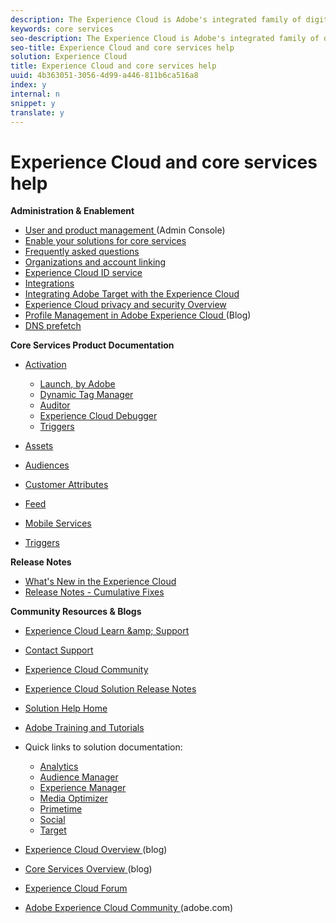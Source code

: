 ```yaml
---
description: The Experience Cloud is Adobe's integrated family of digital marketing solutions and services. It's also an intuitive interface that lets you quickly access your cloud solutions and core services.
keywords: core services
seo-description: The Experience Cloud is Adobe's integrated family of digital marketing solutions and services. It's also an intuitive interface that lets you quickly access your cloud solutions and core services.
seo-title: Experience Cloud and core services help
solution: Experience Cloud
title: Experience Cloud and core services help
uuid: 4b363051-3056-4d99-a446-811b6ca516a8
index: y
internal: n
snippet: y
translate: y
---
```


# Experience Cloud and core services help


<a id="section_AFFBC9EDDE5B4E4493A7C2896121A773"></a>

**Administration &amp; Enablement** 

* [ User and product management ](admin_getting_started/admin_getting_started.md#topic_3FCB4099640647E3B2411ADBFCE81909) (Admin Console)
* [ Enable your solutions for core services ](core_services/core_services.md#concept_07ED1D5C64234E77976E6D572E78FB9C)
* [ Frequently asked questions ](admin_getting_started/admin_getting_started.md#concept_A9A190B372C5450CA53D60431D362143)
* [ Organizations and account linking ](admin_getting_started/organizations.md#topic_C31CB834F109465A82ED57FF0563B3F1)
* [ Experience Cloud ID service ](https://marketing.adobe.com/resources/help/en_US/mcvid/)
* [ Integrations ](marketing-cloud-integrations.md#concept_9E6D3E37D1E3452E8CCCFA92AF034F90)
* [ Integrating Adobe Target with the Experience Cloud ](https://marketing.adobe.com/resources/help/en_US/target/a4t/c_integrating_target_with_mac.html)
* [ Experience Cloud privacy and security Overview ](https://marketing.adobe.com/resources/help/en_US/xref/Adobe-Marketing-Cloud-Privacy-and-Security-Overview.pdf)
* [ Profile Management in Adobe Experience Cloud ](http://blogs.adobe.com/digitalmarketing/digital-marketing/profile-management-adobe-marketing-cloud-comes-together/) (Blog)
* [ DNS prefetch ](admin_getting_started/admin_getting_started.md#concept_6BC8C6856E3644F8956D7AD0A96383B7)

**Core Services Product Documentation** 

* [ Activation ](https://marketing.adobe.com/resources/help/en_US/dtm/) 
    * [ Launch, by Adobe ](http://docs.adobelaunch.com/)
    * [ Dynamic Tag Manager ](https://marketing.adobe.com/resources/help/en_US/dtm/)
    * [ Auditor ](https://marketing.adobe.com/resources/help/en_US/auditor/)
    * [ Experience Cloud Debugger ](https://marketing.adobe.com/resources/help/en_US/experience-cloud-debugger/)
    * [ Triggers ](activation/triggers.md#topic_4F21FCE9A64E46E8B6D51F494FA652A7)

* [ Assets ](experience-cloud-assets/experience-cloud-assets.md#concept_DDA5224C907D4A4F817D795DA0ED64D0)
* [ Audiences ](audience_library/audience_library.md#concept_3D52E1DED6D04ECC949B514E182C4655)
* [ Customer Attributes ](attributes/attributes.md#concept_ACFEE7C8B8E94875BA0825CDF4913AF1)
* [ Feed ](feed.md#concept_9256B8768A294009A777282DD8719213)
* [ Mobile Services ](https://marketing.adobe.com/resources/help/en_US/mobile/)
* [ Triggers ](activation/triggers.md#concept_887B30241B3E4DB0A2553B2996E2D4FB)

**Release Notes** 

* [ What's New in the Experience Cloud ](marketing-cloud-interface/marketing-cloud-interface.md#concept_9A4370BD59744928BDC9F87E978798B3)
* [ Release Notes - Cumulative Fixes ](marketing-cloud-interface/release_notes.md#concept_F5C9FF69A5B44395BB5FA0552F4E9175)

**Community Resources &amp; Blogs** 

* [ Experience Cloud Learn &amp;amp; Support ](https://helpx.adobe.com/support/experience-cloud.html)
* [ Contact Support ](https://helpx.adobe.com/marketing-cloud/contact-support.html)
* [ Experience Cloud Community ](https://forums.adobe.com/community/experience-cloud)
* [ Experience Cloud Solution Release Notes ](https://marketing.adobe.com/resources/help/en_US/whatsnew/)
* [ Solution Help Home ](https://marketing.adobe.com/resources/help/en_US/home/)
* [ Adobe Training and Tutorials ](http://helpx.adobe.com/learning.html?promoid=KAUDK)
* Quick links to solution documentation: 
    * [ Analytics ](https://marketing.adobe.com/resources/help/en_US/analytics/getting-started/)
    * [ Audience Manager ](https://marketing.adobe.com/resources/help/en_US/aam/c_aam_home.html)
    * [ Experience Manager ](http://docs.adobe.com/)
    * [ Media Optimizer ](https://marketing.adobe.com/resources/help/en_US/media-optimizer/)
    * [ Primetime ](http://help.adobe.com/en_US/primetime/)
    * [ Social ](https://marketing.adobe.com/resources/help/en_US/social/)
    * [ Target ](https://marketing.adobe.com/resources/help/en_US/target/)

* [ Experience Cloud Overview ](http://blogs.adobe.com/digitalmarketing/web-experience/part-1-adobes-art-science-todays-new-marketer/) (blog)
* [ Core Services Overview ](http://blogs.adobe.com/digitalmarketing/digital-marketing/part-2-capturing-leveraging-consumer-behavior-adobe-marketing-cloud/) (blog)
* [ Experience Cloud Forum ](http://help-forums.adobe.com/content/adobeforums/en/marketing-cloud-forum/adobe-marketing-cloud.html)
* [ Adobe Experience Cloud Community ](http://helpx.adobe.com/marketing-cloud.html?promoid=KAWSE) (adobe.com)
